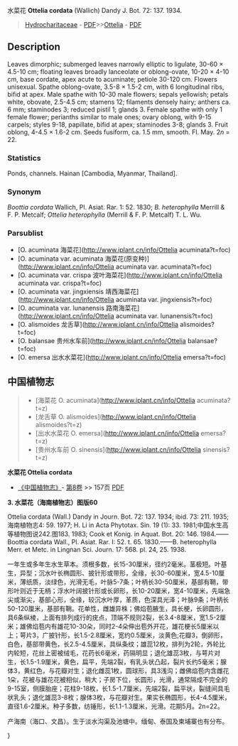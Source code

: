 水菜花 **Ottelia cordata** (Wallich) Dandy J. Bot. 72: 137. 1934.

> [Hydrocharitaceae](http://www.iplant.cn/info/Hydrocharitaceae?t=foc) - [PDF](http://www.iplant.cn/foc/pdf/Hydrocharitaceae.pdf)>>[Ottelia](http://www.iplant.cn/info/Ottelia?t=foc) - [PDF](http://www.iplant.cn/foc/pdf/Ottelia.pdf)

## Description

Leaves dimorphic; submerged leaves narrowly elliptic to ligulate, 30-60 × 4.5-10 cm; floating leaves broadly lanceolate or oblong-ovate, 10-20 × 4-10 cm, base cordate, apex acute to acuminate; petiole 30-120 cm. Flowers unisexual. Spathe oblong-ovate, 3.5-8 × 1.5-2 cm, with 6 longitudinal ribs, bifid at apex. Male spathe with 10-30 male flowers; sepals yellowish; petals white, obovate, 2.5-4.5 cm; stamens 12; filaments densely hairy; anthers ca. 6 mm; staminodes 3; reduced pistil 1; glands 3. Female spathe with only 1 female flower; perianths similar to male ones; ovary oblong, with 9-15 carpels; styles 9-18, papillate, bifid at apex; staminodes 3-8; glands 3. Fruit oblong, 4-4.5 × 1.6-2 cm. Seeds fusiform, ca. 1.5 mm, smooth. Fl. May. 2*n* = 22.

### Statistics
Ponds, channels. Hainan [Cambodia, Myanmar, Thailand].

### Synonym
*Boottia cordata* Wallich, Pl. Asiat. Rar. 1: 52. 1830; *B. heterophylla* Merrill & F. P. Metcalf; *Ottelia heterophylla* (Merrill & F. P. Metcalf) T. L. Wu.

### Parsublist

* [O.  acuminata  海菜花](http://www.iplant.cn/info/Ottelia acuminata?t=foc)
* [O.  acuminata var. acuminata  海菜花(原变种)](http://www.iplant.cn/info/Ottelia acuminata var. acuminata?t=foc)
* [O.  acuminata var. crispa  波叶海菜花](http://www.iplant.cn/info/Ottelia acuminata var. crispa?t=foc)
* [O.  acuminata var. jingxiensis  靖西海菜花](http://www.iplant.cn/info/Ottelia acuminata var. jingxiensis?t=foc)
* [O.  acuminata var. lunanensis  路南海菜花](http://www.iplant.cn/info/Ottelia acuminata var. lunanensis?t=foc)
* [O.  alismoides  龙舌草](http://www.iplant.cn/info/Ottelia alismoides?t=foc)
* [O.  balansae  贵州水车前](http://www.iplant.cn/info/Ottelia balansae?t=foc)
* [O.  emersa  出水水菜花](http://www.iplant.cn/info/Ottelia emersa?t=foc)

## 中国植物志

> * [海菜花  O.  acuminata](http://www.iplant.cn/info/Ottelia acuminata?t=z)
> * [龙舌草  O.  alismoides](http://www.iplant.cn/info/Ottelia alismoides?t=z)
> * [出水水菜花  O.  emersa](http://www.iplant.cn/info/Ottelia emersa?t=z)
> * [贵州水车前  O.  sinensis](http://www.iplant.cn/info/Ottelia sinensis?t=z)

**水菜花 Ottelia cordata**

* [《中国植物志》](http://www.iplant.cn/frps)- [第8卷](http://www.iplant.cn/frps/vol/8) >> 157页 [PDF](http://www.iplant.cn/frps/pdf/8/157.pdf)

**3. 水菜花（海南植物志）图版60**

Ottelia cordata (Wall.) Dandy in Journ. Bot. 72: 137. 1934; ibid. 73: 211. 1935;海南植物志4: 59. 1977; H. Li in Acta Phytotax. Sin. 19 (1): 33. 1981;中国水生高等植物图说242.图183. 1983; Cook et Konig. in Aquat. Bot. 20: 146. 1984.——Boottia cordata Wall., Pl. Asiat. Rar. I: 52. t. 65. 1830.——B. heterophylla Merr. et Metc. in Lingnan Sci. Journ. 17: 568. pl. 24, 25. 1938.

一年生或多年生水生草本。须根多数，长15-30厘米，径约2毫米。茎极短。叶基生，异型；沉水叶长椭圆形、披针形或带形，全缘，长30-60厘米，宽4.5-10厘米，薄纸质，淡绿色，光滑无毛，叶脉5-7条；叶柄长30-50厘米，基部有鞘，带形叶则近于无柄；浮水叶阔披针形或长卵形，长10-20厘米，宽4-10厘米，先端急尖或渐尖，基部心形，全缘，较沉水叶厚，革质，色深具光泽；叶脉9条；叶柄长50-120厘米，基部有鞘。花单性，雌雄异株；佛焰苞腋生，具长梗，长卵圆形，具6条纵棱，上面有排列成行的疣点，顶端不规则2裂，长3.4-8厘米，宽1.5-2厘米；雄佛焰苞内有雄花10-30朵，同时2-4朵伸出苞外开花，雄花梗长5厘米以上；萼片3，广披针形，长1.5-2.8厘米，宽约0.5厘米，淡黄色;花瓣3，倒卵形，白色，基部带黄色，长2.5-4.5厘米，具纵条纹；雄蕊12枚，排列为2轮，外轮比内轮短，花丝上密被绒毛，花药长6毫米，药隔明显；退化雄蕊3枚，与萼片对生，长1.5-1.9厘米，黄色，扁平，先端2裂，有乳头状凸起，裂片长约5毫米；腺体3，黄红色，与花瓣对生；退化雌蕊1枚，圆球形，具3浅沟；雌佛焰苞内含雌花1朵，花被与雄花花被相似，稍大；子房下位，长圆形，光滑，通常隔成不完全的9-15室，侧膜胎座；花柱9-18枚，长1.5-1.7厘米，先端2裂，扁平状，裂缝间具毛状乳头；退化雄蕊3-8枚；腺体3枚，与花瓣对生。果实长椭圆形，长4-4.5厘米，直径1.6-2厘米。种子多数，纺锤形，长1.1-1.3厘米，光滑。花期5月。2n=22。

产海南（海口、文昌）。生于淡水沟渠及池塘中。缅甸、泰国及柬埔寨也有分布。

}